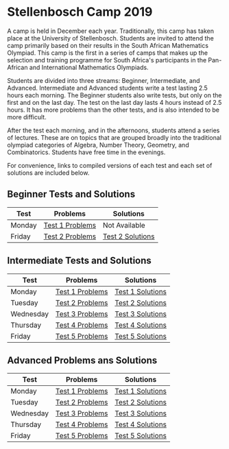 # Stellenbosch Camp 2019

A camp is held in December each year. Traditionally, this camp has taken place at the University of Stellenbosch. Students are invited to attend the camp primarily based on their results in the South African Mathematics Olympiad. This camp is the first in a series of camps that makes up the selection and training programme for South Africa's participants in the Pan-African and International Mathematics Olympiads.

Students are divided into three streams: Beginner, Intermediate, and Advanced. Intermediate and Advanced students write a test lasting 2.5 hours each morning. The Beginner students also write tests, but only on the first and on the last day. The test on the last day lasts 4 hours instead of 2.5 hours. It has more problems than the other tests, and is also intended to be more difficult.

After the test each morning, and in the afternoons, students attend a series of lectures. These are on topics that are grouped broadly into the traditional olympiad categories of Algebra, Number Theory, Geometry, and Combinatorics. Students have free time in the evenings.

For convenience, links to compiled versions of each test and each set of solutions are included below.

## Beginner Tests and Solutions

| Test | Problems | Solutions |
| ---- | -------- | --------- |
| Monday | [Test 1 Problems](./tests/beginners/pdfs/beg_test_1.pdf) | Not Available |
| Friday | [Test 2 Problems](./tests/beginners/pdfs/beg_test_2.pdf) | [Test 2 Solutions](./solutions/beginners/pdfs/beg_test_2_sol.pdf) |

## Intermediate Tests and Solutions

| Test | Problems | Solutions |
| ---- | -------- | --------- |
| Monday | [Test 1 Problems](./tests/intermediate/pdfs/int_test1.pdf) | [Test 1 Solutions](./solutions/intermediate/pdfs/int_sol_1.pdf) |
| Tuesday | [Test 2 Problems](./tests/intermediate/pdfs/int_test2.pdf) | [Test 2 Solutions](./solutions/intermediate/pdfs/int_sol_2.pdf) |
| Wednesday | [Test 3 Problems](./tests/intermediate/pdfs/int_test3.pdf) | [Test 3 Solutions](./solutions/intermediate/pdfs/int_sol_3.pdf) |
| Thursday | [Test 4 Problems](./tests/intermediate/pdfs/int_test4.pdf) | [Test 4 Solutions](./solutions/intermediate/pdfs/int_sol_4.pdf) |
| Friday | [Test 5 Problems](./tests/intermediate/pdfs/int_test5.pdf) | [Test 5 Solutions](./solutions/intermediate/pdfs/int_sol_5.pdf) |

## Advanced Problems ans Solutions

| Test | Problems | Solutions |
| ---- | -------- | --------- |
| Monday | [Test 1 Problems](./tests/advanced/pdfs/adv_test1.pdf) | [Test 1 Solutions](./solutions/advanced/pdfs/adv_sol1.pdf) |
| Tuesday | [Test 2 Problems](./tests/advanced/pdfs/adv_test2.pdf) | [Test 2 Solutions](./solutions/advanced/pdfs/adv_sol2.pdf) |
| Wednesday | [Test 3 Problems](./tests/advanced/pdfs/adv_test3.pdf) | [Test 3 Solutions](./solutions/advanced/pdfs/adv_sol3.pdf) |
| Thursday | [Test 4 Problems](./tests/advanced/pdfs/adv_test4.pdf) | [Test 4 Solutions](./solutions/advanced/pdfs/adv_sol4.pdf) |
| Friday | [Test 5 Problems](./tests/advanced/pdfs/adv_test5.pdf) | [Test 5 Solutions](./solutions/advanced/pdfs/adv_sol5.pdf) |